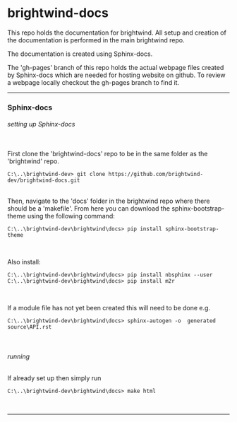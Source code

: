 # brightwind-docs

This repo holds the documentation for brightwind. All setup and creation of the documentation is performed in the main
brightwind repo.

The documentation is created using Sphinx-docs.

The 'gh-pages' branch of this repo holds the actual webpage files created by Sphinx-docs which are
needed for hosting website on github. To review a webpage locally checkout the gh-pages branch to find it.


---
### Sphinx-docs
###### setting up Sphinx-docs
<br>
First clone the 'brightwind-docs' repo to be in the same folder as the 'brightwind' repo.

```
C:\..\brightwind-dev> git clone https://github.com/brightwind-dev/brightwind-docs.git
```
<br>
Then, navigate to the 'docs' folder in the brightwind repo where there should be a 'makefile'. From
here you can download the sphinx-bootstrap-theme using the following command:

```
C:\..\brightwind-dev\brightwind\docs> pip install sphinx-bootstrap-theme
```
<br>

Also install:
```
C:\..\brightwind-dev\brightwind\docs> pip install nbsphinx --user
C:\..\brightwind-dev\brightwind\docs> pip install m2r
```
<br>

If a module file has not yet been created this will need to be done e.g.
```
C:\..\brightwind-dev\brightwind\docs> sphinx-autogen -o  generated source\API.rst
```
<br>

###### running
If already set up then simply run
```
C:\..\brightwind-dev\brightwind\docs> make html
```
<br>


---
